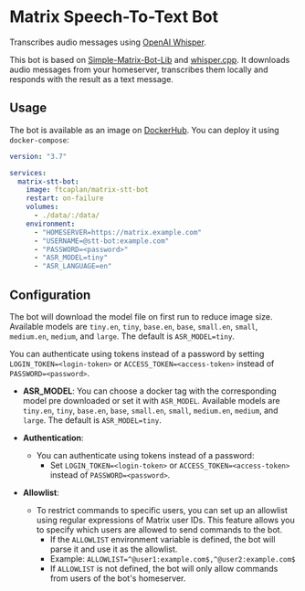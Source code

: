 # Matrix Speech-To-Text Bot

Transcribes audio messages using [OpenAI Whisper](https://github.com/openai/whisper).

This bot is based on [Simple-Matrix-Bot-Lib](https://github.com/i10b/simplematrixbotlib) and [whisper.cpp](https://github.com/ggerganov/whisper.cpp). It downloads audio messages from your homeserver, transcribes them locally and responds with the result as a text message.

## Usage

The bot is available as an image on [DockerHub](https://hub.docker.com/r/ftcaplan/matrix-stt-bot).
You can deploy it using `docker-compose`:

```yaml
version: "3.7"

services:
  matrix-stt-bot:
    image: ftcaplan/matrix-stt-bot
    restart: on-failure
    volumes:
      - ./data/:/data/
    environment:
      - "HOMESERVER=https://matrix.example.com"
      - "USERNAME=@stt-bot:example.com"
      - "PASSWORD=<password>"
      - "ASR_MODEL=tiny"
      - "ASR_LANGUAGE=en"
```

## Configuration
The bot will download the model file on first run to reduce image size. Available models are `tiny.en`, `tiny`, `base.en`, `base`, `small.en`, `small`, `medium.en`, `medium`, and `large`. The default is `ASR_MODEL=tiny`.

You can authenticate using tokens instead of a password by setting `LOGIN_TOKEN=<login-token>` or `ACCESS_TOKEN=<access-token>` instead of `PASSWORD=<password>`.

- **ASR_MODEL**: You can choose a docker tag with the corresponding model pre downloaded or set it with `ASR_MODEL`. Available models are `tiny.en`, `tiny`, `base.en`, `base`, `small.en`, `small`, `medium.en`, `medium`, and `large`. The default is `ASR_MODEL=tiny`.

- **Authentication**:
  - You can authenticate using tokens instead of a password:
    - Set `LOGIN_TOKEN=<login-token>` or `ACCESS_TOKEN=<access-token>` instead of `PASSWORD=<password>`.

- **Allowlist**:
  - To restrict commands to specific users, you can set up an allowlist using regular expressions of Matrix user IDs. This feature allows you to specify which users are allowed to send commands to the bot.
    - If the `ALLOWLIST` environment variable is defined, the bot will parse it and use it as the allowlist.
    - Example: `ALLOWLIST=^@user1:example.com$,^@user2:example.com$`
    - If `ALLOWLIST` is not defined, the bot will only allow commands from users of the bot's homeserver.
